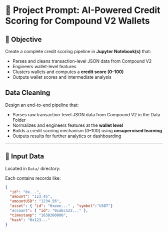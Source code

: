 # 🧠 Project Prompt: AI-Powered Credit Scoring for Compound V2 Wallets

## 🚩 Objective

Create a complete credit scoring pipeline in **Jupyter Notebook(s)** that:
- Parses and cleans transaction-level JSON data from Compound V2
- Engineers wallet-level features
- Clusters wallets and computes a **credit score (0–100)**
- Outputs wallet scores and intermediate analysis

## Data Cleaning
Design an end-to-end pipeline that:
- Parses raw transaction-level JSON data from Compound V2 in the Data Folder
- Normalizes and engineers features at the **wallet level**
- Builds a credit scoring mechanism (0–100) using **unsupervised learning**
- Outputs results for further analytics or dashboarding

---

## 📁 Input Data

Located in `Data/` directory:

Each contains records like:
```json
{
  "id": "0x...",
  "amount": "123.45",
  "amountUSD": "1234.56",
  "asset": { "id": "0xeee..." , "symbol":"USDT"}
  "account": { "id": "0xabc123..." },
  "timestamp": "1638200000",
  "hash": "0x123..."
}
